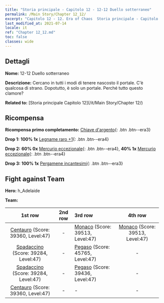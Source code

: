 ```yaml
---
title: "Storia principale - Capitolo 12 - 12-12 Duello sotterraneo"
permalink: /Main Story/Chapter 12_12/
excerpt: "Capitolo 12 - 12. Era of Chaos  Storia principale - Capitolo 12_12. 12-12 Duello sotterraneo"
last_modified_at: 2021-07-14
locale: it
ref: "Chapter 12_12.md"
toc: false
classes: wide
---
```


## Dettagli

 **Nome:** 12-12 Duello sotterraneo

 **Descrizione:** Cercano in tutti i modi di tenere nascosto il portale. C'è qualcosa di strano. Dopotutto, è solo un portale. Perché tutto questo clamore?

 **Related to:** [Storia principale Capitolo 12](/it/Main Story/Chapter 12/)

## Ricompensa

 **Ricompensa primo completamento:** [Chiave d'argento](/ItemsIT/con_693/){: .btn .btn--era3}

 **Drop 1:** **100% 1x** [Legname raro +1](/ItemsIT/mat_41/){: .btn .btn--era4}

 **Drop 2:** **60% 0x** [Mercurio eccezionale](/ItemsIT/mat_35/){: .btn .btn--era4}, **40% 1x** [Mercurio eccezionale](/ItemsIT/mat_35/){: .btn .btn--era4}

 **Drop 3:** **100% 1x** [Pergamene incantesimi](/ItemsIT/con_694/){: .btn .btn--era3}


## Fight against Team
 **Hero:** h_Adelaide

 **Team:**


  | 1st row | 2nd row | 3rd row | 4th row |
  |:----:|:----:|:----|:----:|
  | [Centauro](/it/units/Centaur/) (Score: 39360, Level:47)  | - | [Monaco](/it/units/Monk/) (Score: 39513, Level:47)  | [Monaco](/it/units/Monk/) (Score: 39513, Level:47)  |
  | [Spadaccino](/it/units/Swordsman/) (Score: 39284, Level:47)  | - | [Pegaso](/it/units/Pegasus/) (Score: 45765, Level:47)  | - |
  | [Spadaccino](/it/units/Swordsman/) (Score: 39284, Level:47)  | - | [Pegaso](/it/units/Pegasus/) (Score: 39436, Level:47)  | - |
  | [Centauro](/it/units/Centaur/) (Score: 39360, Level:47)  | - | - | - |


